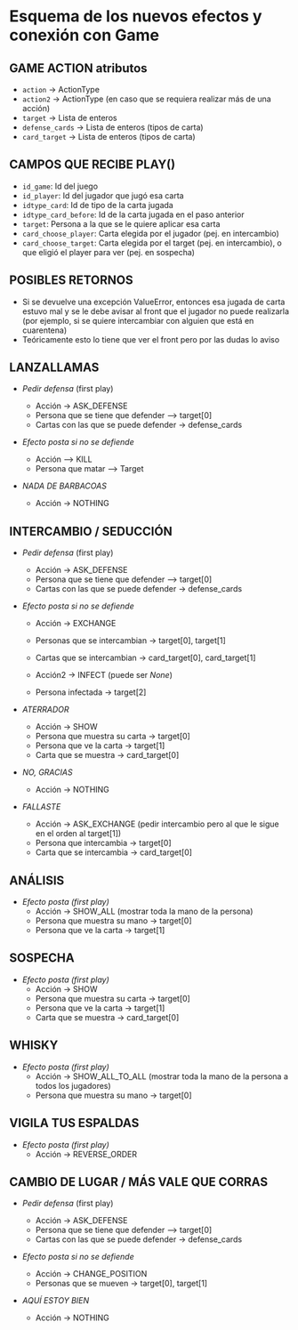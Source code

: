 # Esquema de los nuevos efectos y conexión con Game

## **GAME ACTION atributos**

- `action` -> ActionType
- `action2` -> ActionType (en caso que se requiera realizar más de una acción)
- `target` -> Lista de enteros
- `defense_cards` -> Lista de enteros (tipos de carta)
- `card_target` -> Lista de enteros (tipos de carta)

## CAMPOS QUE RECIBE PLAY()

- `id_game`: Id del juego
- `id_player`: Id del jugador que jugó esa carta
- `idtype_card`: Id de tipo de la carta jugada
- `idtype_card_before`: Id de la carta jugada en el paso anterior
- `target`: Persona a la que se le quiere aplicar esa carta
- `card_choose_player`: Carta elegida por el jugador (pej. en intercambio)
- `card_choose_target`: Carta elegida por el target (pej. en intercambio), o que eligió el player para ver (pej. en sospecha)

## **POSIBLES RETORNOS**

- Si se devuelve una excepción ValueError, entonces esa jugada de carta estuvo mal y se le debe avisar al front que el jugador no puede realizarla (por ejemplo, si se quiere intercambiar con alguien que está en cuarentena)
- Teóricamente esto lo tiene que ver el front pero por las dudas lo aviso

## **LANZALLAMAS**

- _Pedir defensa_ (first play)
    - Acción -> ASK_DEFENSE
    - Persona que se tiene que defender --> target[0]
    - Cartas con las que se puede defender -> defense_cards

- _Efecto posta si no se defiende_
    - Acción --> KILL
    - Persona que matar --> Target

- _NADA DE BARBACOAS_
    - Acción -> NOTHING

## **INTERCAMBIO / SEDUCCIÓN**

- _Pedir defensa_ (first play)
    - Acción -> ASK_DEFENSE
    - Persona que se tiene que defender --> target[0]
    - Cartas con las que se puede defender -> defense_cards

- _Efecto posta si no se defiende_
    - Acción -> EXCHANGE
    - Personas que se intercambian -> target[0], target[1]
    - Cartas que se intercambian -> card_target[0], card_target[1]

    - Acción2 -> INFECT (puede ser _None_)
    - Persona infectada -> target[2]

- _ATERRADOR_
    - Acción -> SHOW
    - Persona que muestra su carta -> target[0]
    - Persona que ve la carta -> target[1]
    - Carta que se muestra -> card_target[0]

- _NO, GRACIAS_
    - Acción -> NOTHING

- _FALLASTE_
    - Acción -> ASK_EXCHANGE (pedir intercambio pero al que le sigue en el orden al target[1])
    - Persona que intercambia -> target[0]
    - Carta que se intercambia -> card_target[0]

## **ANÁLISIS**

- _Efecto posta (first play)_
    - Acción -> SHOW_ALL (mostrar toda la mano de la persona)
    - Persona que muestra su mano -> target[0]
    - Persona que ve la carta -> target[1]

## **SOSPECHA**

- _Efecto posta (first play)_
    - Acción -> SHOW
    - Persona que muestra su carta -> target[0]
    - Persona que ve la carta -> target[1]
    - Carta que se muestra -> card_target[0]

## **WHISKY**

- _Efecto posta (first play)_
    - Acción -> SHOW_ALL_TO_ALL (mostrar toda la mano de la persona a todos los jugadores)
    - Persona que muestra su mano -> target[0]

## **VIGILA TUS ESPALDAS**

- _Efecto posta (first play)_
    - Acción -> REVERSE_ORDER

## **CAMBIO DE LUGAR / MÁS VALE QUE CORRAS**

- _Pedir defensa_ (first play)
    - Acción -> ASK_DEFENSE
    - Persona que se tiene que defender --> target[0]
    - Cartas con las que se puede defender -> defense_cards

- _Efecto posta si no se defiende_
    - Acción -> CHANGE_POSITION
    - Personas que se mueven -> target[0], target[1]

- _AQUÍ ESTOY BIEN_
    - Acción -> NOTHING
